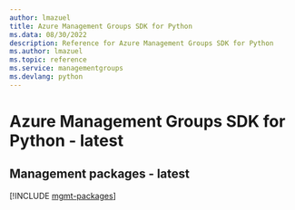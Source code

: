 ```yaml
---
author: lmazuel
title: Azure Management Groups SDK for Python
ms.data: 08/30/2022
description: Reference for Azure Management Groups SDK for Python
ms.author: lmazuel
ms.topic: reference
ms.service: managementgroups
ms.devlang: python
---
```

# Azure Management Groups SDK for Python - latest

## Management packages - latest
[!INCLUDE [mgmt-packages](management-groups-mgmt-index.md)]